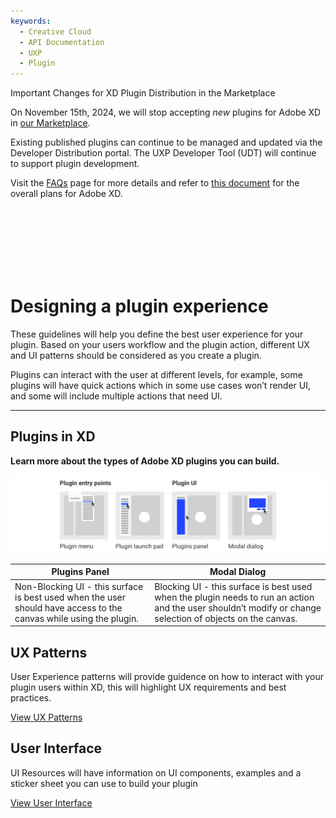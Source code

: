 ```yaml
---
keywords:
  - Creative Cloud
  - API Documentation
  - UXP
  - Plugin
---
```


<InlineAlert variant="warning" slots="header, text1, text2, text3" />

Important Changes for XD Plugin Distribution in the Marketplace

On November 15th, 2024, we will stop accepting <i>new</i> plugins for Adobe XD in [our Marketplace](http://exchange.adobe.com/creativecloud). 

Existing published plugins can continue to be managed and updated via the Developer Distribution portal. The UXP Developer Tool (UDT) will continue to support plugin development. 

Visit the [FAQs](https://developer.adobe.com/xd/uxp/plugins/faq/) page for more details and refer to [this document](https://helpx.adobe.com/in/support/xd.html) for the overall plans for Adobe XD. 

<br></br><br></br><br></br>

# Designing a plugin experience

These guidelines will help you define the best user experience for your plugin. Based on your users workflow and the plugin action, different UX and UI patterns should be considered as you create a plugin.

Plugins can interact with the user at different levels, for example, some plugins will have quick actions which in some use cases won’t render UI, and some will include multiple actions that need UI. 

----------
 
## Plugins in XD

**Learn more about the types of Adobe XD plugins you can build.**


![Plugin entry points and UI](ux-images/Design-xd-plugins-1.png)

| **Plugins Panel**   | **Modal Dialog**   |
|---------------------------------------|----------------------------------|
| Non-Blocking UI - this surface is best used when the user should have access to the canvas while using the plugin.   | Blocking UI - this surface is best used when the plugin needs to run an action and the user shouldn’t modify or change selection of objects on the canvas.   | 


## UX Patterns

User Experience patterns will provide guidence on how to interact with your plugin users within XD, this will highlight UX requirements and best practices.

[View UX Patterns](ux-patterns/)

 
## User Interface

UI Resources will have information on UI components, examples and a sticker sheet you can use to build your plugin 

[View User Interface](user-interface/)
